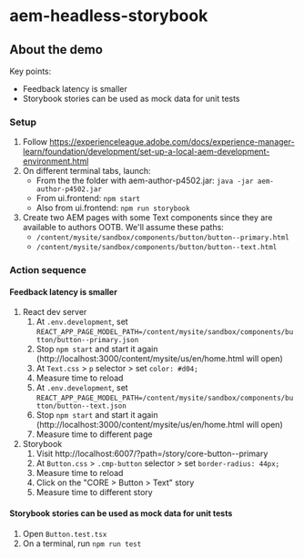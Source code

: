 # aem-headless-storybook

## About the demo

Key points:

* Feedback latency is smaller
* Storybook stories can be used as mock data for unit tests

### Setup

1. Follow https://experienceleague.adobe.com/docs/experience-manager-learn/foundation/development/set-up-a-local-aem-development-environment.html
2. On different terminal tabs, launch:
   * From the the folder with aem-author-p4502.jar: `java -jar aem-author-p4502.jar`
   * From ui.frontend: `npm start`
   * Also from ui.frontend: `npm run storybook`
3. Create two AEM pages with some Text components since they are available to authors OOTB. We'll assume these paths:
   * `/content/mysite/sandbox/components/button/button--primary.html`
   * `/content/mysite/sandbox/components/button/button--text.html`

### Action sequence

#### Feedback latency is smaller

1. React dev server
   1. At `.env.development`, set `REACT_APP_PAGE_MODEL_PATH=/content/mysite/sandbox/components/button/button--primary.json`
   1. Stop `npm start` and start it again (http://localhost:3000/content/mysite/us/en/home.html will open)
   1. At `Text.css` > `p` selector > set `color: #d04;`
   1. Measure time to reload
   1. At `.env.development`, set `REACT_APP_PAGE_MODEL_PATH=/content/mysite/sandbox/components/button/button--text.json`
   1. Stop `npm start` and start it again (http://localhost:3000/content/mysite/us/en/home.html will open)
   1. Measure time to different page
2. Storybook
   1. Visit http://localhost:6007/?path=/story/core-button--primary
   1. At `Button.css` > `.cmp-button` selector > set `border-radius: 44px;`
   1. Measure time to reload
   1. Click on the "CORE > Button > Text" story
   1. Measure time to different story

#### Storybook stories can be used as mock data for unit tests

1. Open `Button.test.tsx`
2. On a terminal, run `npm run test`
